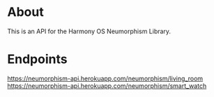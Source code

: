 # About

This is an API for the Harmony OS Neumorphism Library.

# Endpoints

https://neumorphism-api.herokuapp.com/neumorphism/living_room
https://neumorphism-api.herokuapp.com/neumorphism/smart_watch